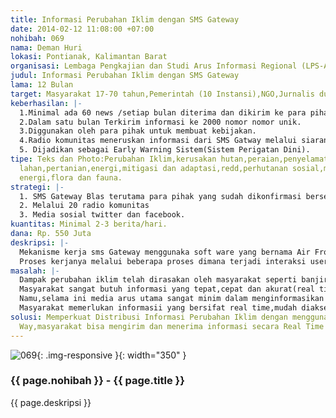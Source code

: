 ```yaml
---
title: Informasi Perubahan Iklim dengan SMS Gateway
date: 2014-02-12 11:08:00 +07:00
nohibah: 069
nama: Deman Huri
lokasi: Pontianak, Kalimantan Barat
organisasi: Lembaga Pengkajian dan Studi Arus Informasi Regional (LPS-AIR)
judul: Informasi Perubahan Iklim dengan SMS Gateway
lama: 12 Bulan
target: Masyarakat 17-70 tahun,Pemerintah (10 Instansi),NGO,Jurnalis dua universitas
keberhasilan: |-
  1.Minimal ada 60 news /setiap bulan diterima dan dikirim ke para pihak.
  2.Dalam satu bulan Terkirim informasi ke 2000 nomor nomor unik.
  3.Diggunakan oleh para pihak untuk membuat kebijakan.
  4.Radio komunitas meneruskan informasi dari SMS Gatway melalui siaran melalu 20 radio komunitas.
  5. Dijadikan sebagai Early Warning Sistem(Sistem Perigatan Dini).
tipe: Teks dan Photo:Perubahan Iklim,kerusakan hutan,peraian,penyelamatan hutan,konflik
  lahan,pertanian,energi,mitigasi dan adaptasi,redd,perhutanan sosial,masyarakat adat,penggunaan
  energi,flora dan fauna.
strategi: |-
  1. SMS Gateway Blas terutama para pihak yang sudah dikonfirmasi bersedia menerima informasi dan server yang disiapkan oleh lebaga,
  2. Melalui 20 radio komunitas
  3. Media sosial twitter dan facebook.
kuantitas: Minimal 2-3 berita/hari.
dana: Rp. 550 Juta
deskripsi: |-
  Mekanisme kerja sms Gateway menggunaka soft ware yang bernama Air Front Line (Arus Informasi Rakyat) soft ware di buat oleh LPS-AIR sesuai kebutuhan kampanye untuk mitigasi dan adaptasi terhadap perubahan iklim.
  Proses kerjanya melalui beberapa proses dimana terjadi interaksi user dalam pengoperasian system SMS Gateway tersebut. Ketika SMS yang dikirim oleh pelapor (citizen jurnalis) yang sudah dilatih diterima oleh program SMSFrontline, maka SMSFrontline meneruskan isi SMS tersebut kepada VERIFIKATOR. Di dalam proses VERIFIKASI, SMS yang diterima di saring melalui beberapa tes kelayakan dan kecocokan, barulah untuk kemudian Sang VERIFIKATOR mengirimkan SMS kepada SMSFrontline dan Program Pengentry SMS ke dalam database web. Nah Barulah di Session atau proses terakhir ini isi SMS yang telah di filter ditampilkan ke dalam website www.borneoclimatechange.org, dikirim ke radio komunitas,SMS di kirim kepara pihak yang membutuhkan informasi tentang perubahan iklim(masyarakat,ngo,perguruan tinggi dan jurnalis), dan para pihak pembuat kebijakan (Legeslativ,Eksekutive dan Penegak Hukum), dan radio komunitas.
masalah: |-
  Dampak perubahan iklim telah dirasakan oleh masyarakat seperti banjir,kekeringan,longsong,kesehatan dan menurunya hasil pertanian.
  Masyarakat sangat butuh informasi yang tepat,cepat dan akurat(real time) tentang dampak terhadap perubahan iklim sebagai mitigasi dan adaptasi sehingga informasi tersebut bisa dijadikan Early Warning Sistem(sitem peringatan dini) terhadap perubahan iklim.
  Namu,selama ini media arus utama sangat minim dalam menginformasikan tentang perubahan iklim,sehingga masyarakat lemah dalam memitigasi dan adabtasi terhadap dampak perubahan iklim.
  Masyarakat memerlukan informasii yang bersifat real time,mudah diakses sebagai sistem peringatan dini dalam menghadapi dampak perubahan iklim.
solusi: Memperkuat Distribusi Informasi Perubahan Iklim dengan menggunakan SMS Gate
  Way,masyarakat bisa mengirim dan menerima informasi secara Real Time
---
```


![069](/static/img/hibahcms/069.png){: .img-responsive }{: width="350" }

### {{ page.nohibah }} - {{ page.title }}

{{ page.deskripsi }}
